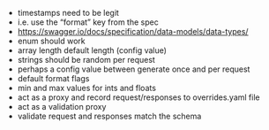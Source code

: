 - timestamps need to be legit
 - i.e. use the “format” key from the spec
 - https://swagger.io/docs/specification/data-models/data-types/
- enum should work
- array length default length (config value)
- strings should be random per request
 - perhaps a config value between generate once and per request
- default format flags
 - min and max values for ints and floats
- act as a proxy and record request/responses to overrides.yaml file
- act as a validation proxy
 - validate request and responses match the schema
